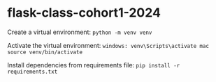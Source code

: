 # flask-class-cohort1-2024

Create a virtual environment: `python -m venv venv`

Activate the virtual environment: `windows: venv\Scripts\activate mac source venv/bin/activate`

Install dependencies from requirements file: `pip install -r requirements.txt`